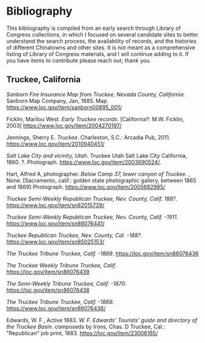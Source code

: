# Bibliography

This bibliography is compiled from an early search through Library of Congress collections, in which I focused on several candidate sites to better understand the search process, the availability of records, and the histories of different Chinatowns and other sites. It is not meant as a comprehensive listing of Library of Congress materials, and I will continue adding to it. If you have items to contribute please reach out; thank you.






## Truckee, California

<cite>Sanborn Fire Insurance Map from Truckee, Nevada County, California</cite>. Sanborn Map Company, Jan, 1885. Map. https://www.loc.gov/item/sanborn00895_001/

Ficklin, Marilou West.
<cite>Early Truckee records</cite>. [California?: M.W. Ficklin, 2003] https://www.loc.gov/item/2004270197/

Jennings, Sherry E. <cite>Truckee</cite>. Charleston, S.C.: Arcadia Pub, 2011. https://www.loc.gov/item/2010940451/

<cite>Salt Lake City and vicinity, Utah</cite>. Truckee Utah Salt Lake City California, 1860. ?. Photograph. https://www.loc.gov/item/2003690524/.

Hart, Alfred A, photographer. <cite>Below Camp 37, lower canyon of Truckee</cite>. , None. [Sacramento, calif.: golden state photographic gallery, between 1865 and 1869] Photograph. https://www.loc.gov/item/2005682995/

<cite>Truckee Semi-Weekly Republican Truckee, Nev. County, Calif. 188?</cite>. https://www.loc.gov/item/sn82015729/

<cite>Truckee Semi-Weekly Republican Truckee, Nev. County, Calif. -1911</cite>. https://www.loc.gov/item/sn86076441/

<cite>Truckee Republican Truckee, Nev. County, Cal. -188?</cite>. https://www.loc.gov/item/sn85025153/

<cite>The Truckee Tribune Truckee, Calif. -1869</cite>. https://loc.gov/item/sn86076436

<cite>The Truckee Weekly Tribune Truckee, Calif</cite>. https://loc.gov/item/sn86076439

<cite>The Semi-Weekly Tribune Truckee, Calif. -1870</cite>. https://loc.gov/item/sn86076438

<cite>The Truckee Tribune Truckee, Calif. -1869</cite>. https://www.loc.gov/item/sn86076436/ 

Edwards, W. F., Active 1883. <cite>W. F. Edwards' Tourists' guide and directory of the Truckee Basin</cite>. composeds by Irons, Chas. D Truckee, Cal.: "Republican" job print, 1883. https://loc.gov/item/23006165/

